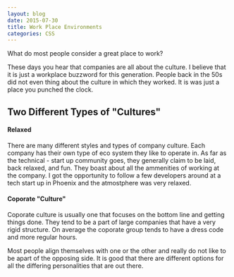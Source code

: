 ```yaml
---
layout: blog
date: 2015-07-30
title: Work Place Environments
categories: CSS
---
```


What do most people consider a great place to work? 

<!--more-->

These days you hear that companies are all about the culture. I believe that it is just a workplace buzzword for this generation. People back in the 50s did not even thing about the culture in which they worked. It is was just a place you punched the clock. 

## Two Different Types of "Cultures"

#### Relaxed

There are many different styles and types of company culture. Each company has their own type of eco system they like to operate in. As far as the technical - start up community goes, they generally claim to be laid, back relaxed, and fun. They boast about all the ammenities of working at the company. I got the opportunity to follow a few developers around at a tech start up in Phoenix and the atmostphere was very relaxed.  


#### Coporate "Culture"

Coporate culture is usually one that focuses on the bottom line and getting things done. They tend to be a part of large companies that have a very rigid structure. On average the coporate group tends to have a dress code and more regular hours. 


Most people align themselves with one or the other and really do not like to be apart of the opposing side. It is good that there are different options for all the differing personalities that are out there. 






